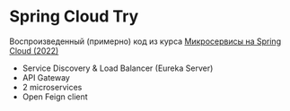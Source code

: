 # Spring Cloud Try

Воспроизведенный (примерно) код из курса [Микросервисы на Spring Cloud (2022)](https://www.youtube.com/playlist?list=PL8X2nqRlWfaZcyrJrsrWmQ17vtagWKv3f)

* Service Discovery & Load Balancer (Eureka Server)
* API Gateway
* 2 microservices
* Open Feign client